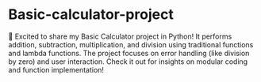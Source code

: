 # Basic-calculator-project
🚀 Excited to share my Basic Calculator project in Python! It performs addition, subtraction, multiplication, and division using traditional functions and lambda functions. The project focuses on error handling (like division by zero) and user interaction. Check it out for insights on modular coding and function implementation!
